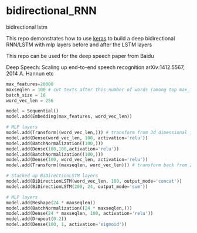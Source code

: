 # bidirectional_RNN
bidirectional lstm

This repo demonstrates how to use [keras](https://github.com/fchollet/keras) to build a deep bidirectional RNN/LSTM with mlp layers before and after the LSTM layers

This repo can be used for the deep speech paper from Baidu

Deep Speech: Scaling up end-to-end speech recognition
arXiv:1412.5567, 2014
A. Hannun etc

```python
max_features=20000
maxseqlen = 100 # cut texts after this number of words (among top max_features most common words)
batch_size = 16
word_vec_len = 256

model = Sequential()
model.add(Embedding(max_features, word_vec_len))

# MLP layers
model.add(Transform((word_vec_len,))) # transform from 3d dimensional input to 2d input for mlp
model.add(Dense(word_vec_len, 100, activation='relu'))
model.add(BatchNormalization((100,)))
model.add(Dense(100,100,activation='relu'))
model.add(BatchNormalization((100,)))
model.add(Dense(100, word_vec_len, activation='relu'))
model.add(Transform((maxseqlen, word_vec_len))) # transform back from 2d to 3d for recurrent input

# Stacked up BiDirectionLSTM layers
model.add(BiDirectionLSTM(word_vec_len, 100, output_mode='concat'))
model.add(BiDirectionLSTM(200, 24, output_mode='sum'))

# MLP layers
model.add(Reshape(24 * maxseqlen))
model.add(BatchNormalization((24 * maxseqlen,)))
model.add(Dense(24 * maxseqlen, 100, activation='relu'))
model.add(Dropout(0.2))
model.add(Dense(100, 1, activation='sigmoid'))
```
